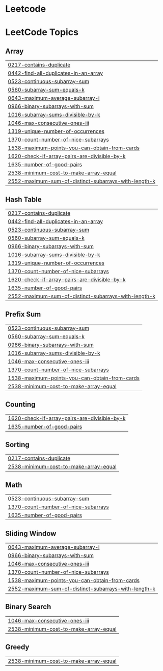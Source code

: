 # Leetcode
<!---LeetCode Topics Start-->
# LeetCode Topics
## Array
|  |
| ------- |
| [0217-contains-duplicate](https://github.com/rickymahto22/Leetcode/tree/master/0217-contains-duplicate) |
| [0442-find-all-duplicates-in-an-array](https://github.com/rickymahto22/Leetcode/tree/master/0442-find-all-duplicates-in-an-array) |
| [0523-continuous-subarray-sum](https://github.com/rickymahto22/Leetcode/tree/master/0523-continuous-subarray-sum) |
| [0560-subarray-sum-equals-k](https://github.com/rickymahto22/Leetcode/tree/master/0560-subarray-sum-equals-k) |
| [0643-maximum-average-subarray-i](https://github.com/rickymahto22/Leetcode/tree/master/0643-maximum-average-subarray-i) |
| [0966-binary-subarrays-with-sum](https://github.com/rickymahto22/Leetcode/tree/master/0966-binary-subarrays-with-sum) |
| [1016-subarray-sums-divisible-by-k](https://github.com/rickymahto22/Leetcode/tree/master/1016-subarray-sums-divisible-by-k) |
| [1046-max-consecutive-ones-iii](https://github.com/rickymahto22/Leetcode/tree/master/1046-max-consecutive-ones-iii) |
| [1319-unique-number-of-occurrences](https://github.com/rickymahto22/Leetcode/tree/master/1319-unique-number-of-occurrences) |
| [1370-count-number-of-nice-subarrays](https://github.com/rickymahto22/Leetcode/tree/master/1370-count-number-of-nice-subarrays) |
| [1538-maximum-points-you-can-obtain-from-cards](https://github.com/rickymahto22/Leetcode/tree/master/1538-maximum-points-you-can-obtain-from-cards) |
| [1620-check-if-array-pairs-are-divisible-by-k](https://github.com/rickymahto22/Leetcode/tree/master/1620-check-if-array-pairs-are-divisible-by-k) |
| [1635-number-of-good-pairs](https://github.com/rickymahto22/Leetcode/tree/master/1635-number-of-good-pairs) |
| [2538-minimum-cost-to-make-array-equal](https://github.com/rickymahto22/Leetcode/tree/master/2538-minimum-cost-to-make-array-equal) |
| [2552-maximum-sum-of-distinct-subarrays-with-length-k](https://github.com/rickymahto22/Leetcode/tree/master/2552-maximum-sum-of-distinct-subarrays-with-length-k) |
## Hash Table
|  |
| ------- |
| [0217-contains-duplicate](https://github.com/rickymahto22/Leetcode/tree/master/0217-contains-duplicate) |
| [0442-find-all-duplicates-in-an-array](https://github.com/rickymahto22/Leetcode/tree/master/0442-find-all-duplicates-in-an-array) |
| [0523-continuous-subarray-sum](https://github.com/rickymahto22/Leetcode/tree/master/0523-continuous-subarray-sum) |
| [0560-subarray-sum-equals-k](https://github.com/rickymahto22/Leetcode/tree/master/0560-subarray-sum-equals-k) |
| [0966-binary-subarrays-with-sum](https://github.com/rickymahto22/Leetcode/tree/master/0966-binary-subarrays-with-sum) |
| [1016-subarray-sums-divisible-by-k](https://github.com/rickymahto22/Leetcode/tree/master/1016-subarray-sums-divisible-by-k) |
| [1319-unique-number-of-occurrences](https://github.com/rickymahto22/Leetcode/tree/master/1319-unique-number-of-occurrences) |
| [1370-count-number-of-nice-subarrays](https://github.com/rickymahto22/Leetcode/tree/master/1370-count-number-of-nice-subarrays) |
| [1620-check-if-array-pairs-are-divisible-by-k](https://github.com/rickymahto22/Leetcode/tree/master/1620-check-if-array-pairs-are-divisible-by-k) |
| [1635-number-of-good-pairs](https://github.com/rickymahto22/Leetcode/tree/master/1635-number-of-good-pairs) |
| [2552-maximum-sum-of-distinct-subarrays-with-length-k](https://github.com/rickymahto22/Leetcode/tree/master/2552-maximum-sum-of-distinct-subarrays-with-length-k) |
## Prefix Sum
|  |
| ------- |
| [0523-continuous-subarray-sum](https://github.com/rickymahto22/Leetcode/tree/master/0523-continuous-subarray-sum) |
| [0560-subarray-sum-equals-k](https://github.com/rickymahto22/Leetcode/tree/master/0560-subarray-sum-equals-k) |
| [0966-binary-subarrays-with-sum](https://github.com/rickymahto22/Leetcode/tree/master/0966-binary-subarrays-with-sum) |
| [1016-subarray-sums-divisible-by-k](https://github.com/rickymahto22/Leetcode/tree/master/1016-subarray-sums-divisible-by-k) |
| [1046-max-consecutive-ones-iii](https://github.com/rickymahto22/Leetcode/tree/master/1046-max-consecutive-ones-iii) |
| [1370-count-number-of-nice-subarrays](https://github.com/rickymahto22/Leetcode/tree/master/1370-count-number-of-nice-subarrays) |
| [1538-maximum-points-you-can-obtain-from-cards](https://github.com/rickymahto22/Leetcode/tree/master/1538-maximum-points-you-can-obtain-from-cards) |
| [2538-minimum-cost-to-make-array-equal](https://github.com/rickymahto22/Leetcode/tree/master/2538-minimum-cost-to-make-array-equal) |
## Counting
|  |
| ------- |
| [1620-check-if-array-pairs-are-divisible-by-k](https://github.com/rickymahto22/Leetcode/tree/master/1620-check-if-array-pairs-are-divisible-by-k) |
| [1635-number-of-good-pairs](https://github.com/rickymahto22/Leetcode/tree/master/1635-number-of-good-pairs) |
## Sorting
|  |
| ------- |
| [0217-contains-duplicate](https://github.com/rickymahto22/Leetcode/tree/master/0217-contains-duplicate) |
| [2538-minimum-cost-to-make-array-equal](https://github.com/rickymahto22/Leetcode/tree/master/2538-minimum-cost-to-make-array-equal) |
## Math
|  |
| ------- |
| [0523-continuous-subarray-sum](https://github.com/rickymahto22/Leetcode/tree/master/0523-continuous-subarray-sum) |
| [1370-count-number-of-nice-subarrays](https://github.com/rickymahto22/Leetcode/tree/master/1370-count-number-of-nice-subarrays) |
| [1635-number-of-good-pairs](https://github.com/rickymahto22/Leetcode/tree/master/1635-number-of-good-pairs) |
## Sliding Window
|  |
| ------- |
| [0643-maximum-average-subarray-i](https://github.com/rickymahto22/Leetcode/tree/master/0643-maximum-average-subarray-i) |
| [0966-binary-subarrays-with-sum](https://github.com/rickymahto22/Leetcode/tree/master/0966-binary-subarrays-with-sum) |
| [1046-max-consecutive-ones-iii](https://github.com/rickymahto22/Leetcode/tree/master/1046-max-consecutive-ones-iii) |
| [1370-count-number-of-nice-subarrays](https://github.com/rickymahto22/Leetcode/tree/master/1370-count-number-of-nice-subarrays) |
| [1538-maximum-points-you-can-obtain-from-cards](https://github.com/rickymahto22/Leetcode/tree/master/1538-maximum-points-you-can-obtain-from-cards) |
| [2552-maximum-sum-of-distinct-subarrays-with-length-k](https://github.com/rickymahto22/Leetcode/tree/master/2552-maximum-sum-of-distinct-subarrays-with-length-k) |
## Binary Search
|  |
| ------- |
| [1046-max-consecutive-ones-iii](https://github.com/rickymahto22/Leetcode/tree/master/1046-max-consecutive-ones-iii) |
| [2538-minimum-cost-to-make-array-equal](https://github.com/rickymahto22/Leetcode/tree/master/2538-minimum-cost-to-make-array-equal) |
## Greedy
|  |
| ------- |
| [2538-minimum-cost-to-make-array-equal](https://github.com/rickymahto22/Leetcode/tree/master/2538-minimum-cost-to-make-array-equal) |
<!---LeetCode Topics End-->